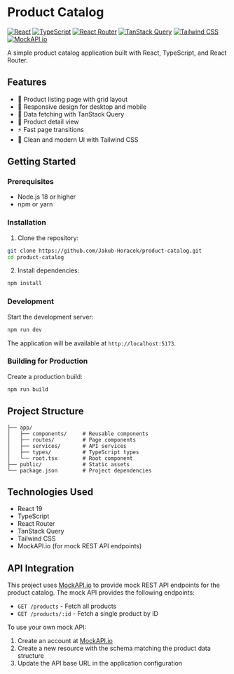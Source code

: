 # Product Catalog

[![React](https://img.shields.io/badge/react-19-blue.svg?logo=react)](https://reactjs.org/)
[![TypeScript](https://img.shields.io/badge/typescript-5.0-blue.svg?logo=typescript)](https://www.typescriptlang.org/)
[![React Router](https://img.shields.io/badge/react_router-6-blue.svg?logo=react-router)](https://reactrouter.com/)
[![TanStack Query](https://img.shields.io/badge/tanstack_query-5.0-blue.svg?logo=tanstack)](https://tanstack.com/query)
[![Tailwind CSS](https://img.shields.io/badge/tailwind_css-3.0-blue.svg?logo=tailwind-css)](https://tailwindcss.com/)
[![MockAPI.io](https://img.shields.io/badge/mockapi-blue.svg?logo=api)](https://mockapi.io)

A simple product catalog application built with React, TypeScript, and React Router.

## Features

- 🚀 Product listing page with grid layout
- 📱 Responsive design for desktop and mobile
- 🔄 Data fetching with TanStack Query
- 🎯 Product detail view
- ⚡️ Fast page transitions
- 🎨 Clean and modern UI with Tailwind CSS

## Getting Started

### Prerequisites

- Node.js 18 or higher
- npm or yarn

### Installation

1. Clone the repository:

```bash
git clone https://github.com/Jakub-Horacek/product-catalog.git
cd product-catalog
```

2. Install dependencies:

```bash
npm install
```

### Development

Start the development server:

```bash
npm run dev
```

The application will be available at `http://localhost:5173`.

### Building for Production

Create a production build:

```bash
npm run build
```

## Project Structure

```
├── app/
│   ├── components/     # Reusable components
│   ├── routes/         # Page components
│   ├── services/       # API services
│   ├── types/          # TypeScript types
│   └── root.tsx        # Root component
├── public/             # Static assets
└── package.json        # Project dependencies
```

## Technologies Used

- React 19
- TypeScript
- React Router
- TanStack Query
- Tailwind CSS
- MockAPI.io (for mock REST API endpoints)

## API Integration

This project uses [MockAPI.io](https://mockapi.io) to provide mock REST API endpoints for the product catalog. The mock API provides the following endpoints:

- `GET /products` - Fetch all products
- `GET /products/:id` - Fetch a single product by ID

To use your own mock API:

1. Create an account at [MockAPI.io](https://mockapi.io)
2. Create a new resource with the schema matching the product data structure
3. Update the API base URL in the application configuration
